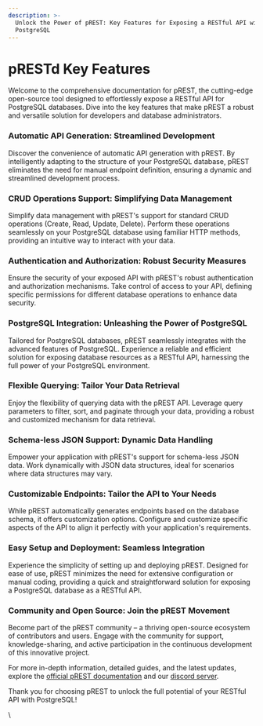 ```yaml
---
description: >-
  Unlock the Power of pREST: Key Features for Exposing a RESTful API with
  PostgreSQL
---
```


# pRESTd Key Features

Welcome to the comprehensive documentation for pREST, the cutting-edge open-source tool designed to effortlessly expose a RESTful API for PostgreSQL databases. Dive into the key features that make pREST a robust and versatile solution for developers and database administrators.

### Automatic API Generation: Streamlined Development

Discover the convenience of automatic API generation with pREST. By intelligently adapting to the structure of your PostgreSQL database, pREST eliminates the need for manual endpoint definition, ensuring a dynamic and streamlined development process.

### CRUD Operations Support: Simplifying Data Management

Simplify data management with pREST's support for standard CRUD operations (Create, Read, Update, Delete). Perform these operations seamlessly on your PostgreSQL database using familiar HTTP methods, providing an intuitive way to interact with your data.

### Authentication and Authorization: Robust Security Measures

Ensure the security of your exposed API with pREST's robust authentication and authorization mechanisms. Take control of access to your API, defining specific permissions for different database operations to enhance data security.

### PostgreSQL Integration: Unleashing the Power of PostgreSQL

Tailored for PostgreSQL databases, pREST seamlessly integrates with the advanced features of PostgreSQL. Experience a reliable and efficient solution for exposing database resources as a RESTful API, harnessing the full power of your PostgreSQL environment.

### Flexible Querying: Tailor Your Data Retrieval

Enjoy the flexibility of querying data with the pREST API. Leverage query parameters to filter, sort, and paginate through your data, providing a robust and customized mechanism for data retrieval.

### Schema-less JSON Support: Dynamic Data Handling

Empower your application with pREST's support for schema-less JSON data. Work dynamically with JSON data structures, ideal for scenarios where data structures may vary.

### Customizable Endpoints: Tailor the API to Your Needs

While pREST automatically generates endpoints based on the database schema, it offers customization options. Configure and customize specific aspects of the API to align it perfectly with your application's requirements.

### Easy Setup and Deployment: Seamless Integration

Experience the simplicity of setting up and deploying pREST. Designed for ease of use, pREST minimizes the need for extensive configuration or manual coding, providing a quick and straightforward solution for exposing a PostgreSQL database as a RESTful API.

### Community and Open Source: Join the pREST Movement

Become part of the pREST community – a thriving open-source ecosystem of contributors and users. Engage with the community for support, knowledge-sharing, and active participation in the continuous development of this innovative project.

For more in-depth information, detailed guides, and the latest updates, explore the [official pREST documentation](https://docs.prest.com) and our [discord server](https://discord.gg/aB8mwvVEhC).

Thank you for choosing pREST to unlock the full potential of your RESTful API with PostgreSQL!

\
